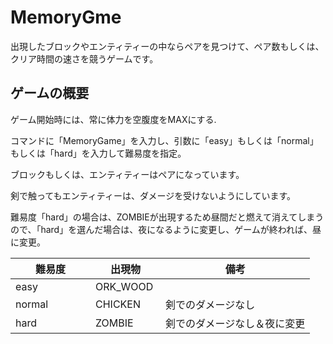 # MemoryGme
出現したブロックやエンティティーの中ならペアを見つけて、ペア数もしくは、クリア時間の速さを競うゲームです。


## ゲームの概要
ゲーム開始時には、常に体力を空腹度をMAXにする.

コマンドに「MemoryGame」を入力し、引数に「easy」もしくは「normal」もしくは「hard」を入力して難易度を指定。

ブロックもしくは、エンティティーはペアになっています。

剣で触ってもエンティティーは、ダメージを受けないようにしています。

難易度「hard」の場合は、ZOMBIEが出現するため昼間だと燃えて消えてしまうので、「hard」を選んだ場合は、夜になるように変更し、ゲームが終われば、昼に変更。


|難易度　　　　 |出現物　　　 |備考 　　　　　　　　　　　|
|-----|-----|-----|
| easy | ORK_WOOD |        |
| normal | CHICKEN | 剣でのダメージなし |
| hard | ZOMBIE | 剣でのダメージなし＆夜に変更 |
